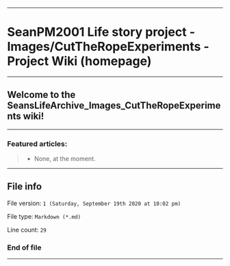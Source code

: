 
***

# SeanPM2001 Life story project - Images/CutTheRopeExperiments - Project Wiki (homepage)

***

## Welcome to the SeansLifeArchive_Images_CutTheRopeExperiments wiki!

***

### Featured articles:

> * None, at the moment.

***

## File info

File version: `1 (Saturday, September 19th 2020 at 10:02 pm)`

File type: `Markdown (*.md)`

Line count: `29`

### End of file

***
